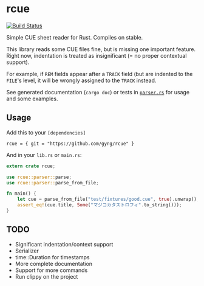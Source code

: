 # rcue

[![Build Status](https://travis-ci.org/gyng/rcue.svg?branch=master)](https://travis-ci.org/gyng/rcue)

Simple CUE sheet reader for Rust. Compiles on stable.

This library reads some CUE files fine, but is missing one important feature. Right now, indentation is treated as insignificant (= no proper contextual support).

For example, if `REM` fields appear after a `TRACK` field (but are indented to the `FILE`'s level, it will be wrongly assigned to the `TRACK` instead.

See generated documentation (`cargo doc`) or tests in [`parser.rs`](src/parser.rs) for usage and some examples.

## Usage

Add this to your `[dependencies]`

```
rcue = { git = "https://github.com/gyng/rcue" }
```

And in your `lib.rs` or `main.rs`:

```rust
extern crate rcue;

use rcue::parser::parse;
use rcue::parser::parse_from_file;

fn main() {
    let cue = parse_from_file("test/fixtures/good.cue", true).unwrap();
    assert_eq!(cue.title, Some("マジコカタストロフィ".to_string()));
}
```

## TODO

* Significant indentation/context support
* Serializer
* time::Duration for timestamps
* More complete documentation
* Support for more commands
* Run clippy on the project
